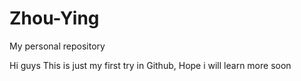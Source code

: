 # Zhou-Ying
My personal repository

Hi guys
This is just my first try in Github,
Hope i will learn more soon
